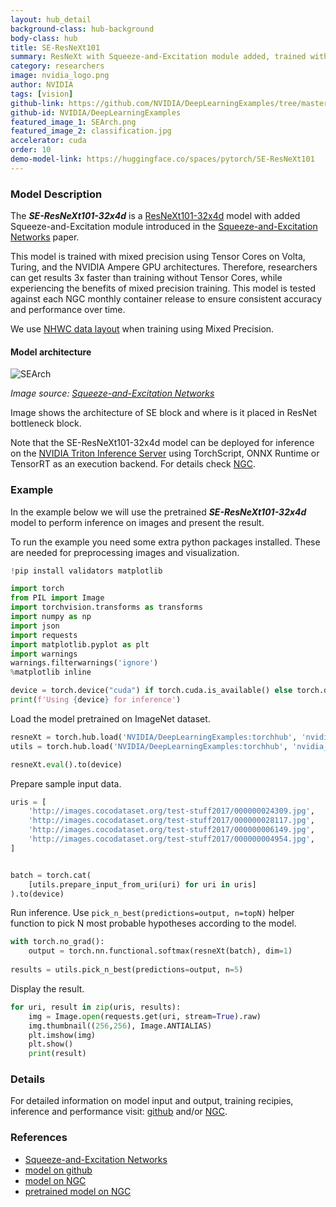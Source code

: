 ```yaml
---
layout: hub_detail
background-class: hub-background
body-class: hub
title: SE-ResNeXt101
summary: ResNeXt with Squeeze-and-Excitation module added, trained with mixed precision using Tensor Cores.
category: researchers
image: nvidia_logo.png
author: NVIDIA
tags: [vision]
github-link: https://github.com/NVIDIA/DeepLearningExamples/tree/master/PyTorch/Classification/ConvNets/se-resnext101-32x4d
github-id: NVIDIA/DeepLearningExamples
featured_image_1: SEArch.png
featured_image_2: classification.jpg
accelerator: cuda
order: 10
demo-model-link: https://huggingface.co/spaces/pytorch/SE-ResNeXt101
---
```



### Model Description

The ***SE-ResNeXt101-32x4d*** is a [ResNeXt101-32x4d](https://arxiv.org/pdf/1611.05431.pdf)
model with added Squeeze-and-Excitation module introduced
in the [Squeeze-and-Excitation Networks](https://arxiv.org/pdf/1709.01507.pdf) paper.

This model is trained with mixed precision using Tensor Cores on Volta, Turing, and the NVIDIA Ampere GPU architectures. Therefore, researchers can get results 3x faster than training without Tensor Cores, while experiencing the benefits of mixed precision training. This model is tested against each NGC monthly container release to ensure consistent accuracy and performance over time.

We use [NHWC data layout](https://pytorch.org/tutorials/intermediate/memory_format_tutorial.html) when training using Mixed Precision.

#### Model architecture

![SEArch](https://pytorch.org/assets/images/SEArch.png)

_Image source: [Squeeze-and-Excitation Networks](https://arxiv.org/pdf/1709.01507.pdf)_

Image shows the architecture of SE block and where is it placed in ResNet bottleneck block.


Note that the SE-ResNeXt101-32x4d model can be deployed for inference on the [NVIDIA Triton Inference Server](https://github.com/NVIDIA/trtis-inference-server) using TorchScript, ONNX Runtime or TensorRT as an execution backend. For details check [NGC](https://catalog.ngc.nvidia.com/orgs/nvidia/resources/se_resnext_for_triton_from_pytorch).

### Example

In the example below we will use the pretrained ***SE-ResNeXt101-32x4d*** model to perform inference on images and present the result.

To run the example you need some extra python packages installed. These are needed for preprocessing images and visualization.
```python
!pip install validators matplotlib
```

```python
import torch
from PIL import Image
import torchvision.transforms as transforms
import numpy as np
import json
import requests
import matplotlib.pyplot as plt
import warnings
warnings.filterwarnings('ignore')
%matplotlib inline

device = torch.device("cuda") if torch.cuda.is_available() else torch.device("cpu")
print(f'Using {device} for inference')
```

Load the model pretrained on ImageNet dataset.
```python
resneXt = torch.hub.load('NVIDIA/DeepLearningExamples:torchhub', 'nvidia_se_resnext101_32x4d')
utils = torch.hub.load('NVIDIA/DeepLearningExamples:torchhub', 'nvidia_convnets_processing_utils')

resneXt.eval().to(device)
```

Prepare sample input data.
```python
uris = [
    'http://images.cocodataset.org/test-stuff2017/000000024309.jpg',
    'http://images.cocodataset.org/test-stuff2017/000000028117.jpg',
    'http://images.cocodataset.org/test-stuff2017/000000006149.jpg',
    'http://images.cocodataset.org/test-stuff2017/000000004954.jpg',
]


batch = torch.cat(
    [utils.prepare_input_from_uri(uri) for uri in uris]
).to(device)
```

Run inference. Use `pick_n_best(predictions=output, n=topN)` helper function to pick N most probable hypotheses according to the model.
```python
with torch.no_grad():
    output = torch.nn.functional.softmax(resneXt(batch), dim=1)
    
results = utils.pick_n_best(predictions=output, n=5)
```

Display the result.
```python
for uri, result in zip(uris, results):
    img = Image.open(requests.get(uri, stream=True).raw)
    img.thumbnail((256,256), Image.ANTIALIAS)
    plt.imshow(img)
    plt.show()
    print(result)

```

### Details
For detailed information on model input and output, training recipies, inference and performance visit:
[github](https://github.com/NVIDIA/DeepLearningExamples/tree/master/PyTorch/Classification/ConvNets/se-resnext101-32x4d)
and/or [NGC](https://catalog.ngc.nvidia.com/orgs/nvidia/resources/se_resnext_for_pytorch).


### References

 - [Squeeze-and-Excitation Networks](https://arxiv.org/pdf/1709.01507.pdf)
 - [model on github](https://github.com/NVIDIA/DeepLearningExamples/tree/master/PyTorch/Classification/ConvNets/se-resnext101-32x4d)
 - [model on NGC](https://catalog.ngc.nvidia.com/orgs/nvidia/resources/se_resnext_for_pytorch)
 - [pretrained model on NGC](https://catalog.ngc.nvidia.com/orgs/nvidia/models/seresnext101_32x4d_pyt_amp)
